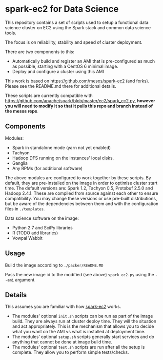 # spark-ec2 for Data Science

This repository contains a set of scripts used to setup a functional data science cluster on EC2 using the Spark stack and common data science tools.

The focus is on reliability, stability and speed of cluster deployment.

There are two components to this:
* Automatically build and register an AMI that is pre-configured as much as possible, starting with a CentOS 6 minimal image.
* Deploy and configure a cluster using this AMI

This work is based on https://github.com/mesos/spark-ec2 (and forks). Please see the README.md there for additional details. 

These scripts are currently compatible with https://github.com/apache/spark/blob/master/ec2/spark_ec2.py, **however you will need to modify it so that it pulls this repo and branch instead of the mesos repo**.

## Components

Modules:

* Spark in standalone mode (yarn not yet enabled)
* Tachyon
* Hadoop DFS running on the instances' local disks.
* Ganglia
* Any RPMs (for additional software)

The above modules are configured to work together by these scripts. By default, they are pre-installed on the image in order to optimise cluster start time.
The default versions are: Spark 1.2, Tachyon 0.5, Protobuf 2.5.0 and Hadoop 2.4.1. These are compiled from source against each other to ensure compatibility. 
You may change these versions or use pre-built distributions, but be aware of the dependencies between them and with the configuration files in `./templates`.

Data science software on the image:

* Python 2.7 and SciPy libraries
* R (TODO add libraries)
* Vowpal Wabbit


## Usage

Build the image according to `./packer/README.MD`
 
Pass the new image id to the modified (see above) `spark_ec2.py` using the `--ami` argument.   

## Details

This assumes you are familiar with how [spark-ec2](https://github.com/mesos/spark-ec2) works.

* The modules' optional `init.sh` scripts can be run as part of the image build. They are always run at cluster deploy time. They will the situation and act appropriately. This is the mechanism that allows you to decide what you want on the AMI vs what is installed at deployment time. 
* The modules' optional `setup.sh` scripts generally start services and do anything that cannot be done at image build time.  
* The modules' optional `test.sh` scripts are run after all the setup is complete. They allow you to perform simple tests/checks. 
